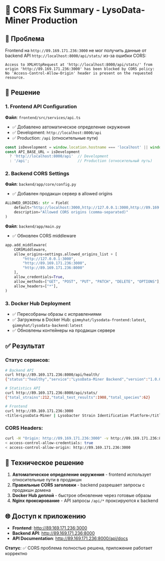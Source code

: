 # 🚀 CORS Fix Summary - LysoData-Miner Production

## 🔴 Проблема
Frontend на `http://89.169.171.236:3000` не мог получить данные от backend API `http://localhost:8000/api/stats/` из-за ошибки CORS:
```
Access to XMLHttpRequest at 'http://localhost:8000/api/stats/' from origin 'http://89.169.171.236:3000' has been blocked by CORS policy: No 'Access-Control-Allow-Origin' header is present on the requested resource.
```

## 🔧 Решение

### 1. Frontend API Configuration
**Файл**: `frontend/src/services/api.ts`
- ✅ Добавлено автоматическое определение окружения
- ✅ Development: `http://localhost:8000/api`
- ✅ Production: `/api` (относительные пути)

```typescript
const isDevelopment = window.location.hostname === 'localhost' || window.location.hostname === '127.0.0.1';
const API_BASE_URL = isDevelopment 
  ? 'http://localhost:8000/api'  // Development
  : '/api';                      // Production (относительный путь)
```

### 2. Backend CORS Settings
**Файл**: `backend/app/core/config.py`
- ✅ Добавлен продакшн сервер в allowed origins
```python
ALLOWED_ORIGINS: str = Field(
    default="http://localhost:3000,http://127.0.0.1:3000,http://89.169.171.236:3000,http://89.169.171.236:8000",
    description="Allowed CORS origins (comma-separated)"
)
```

**Файл**: `backend/app/main.py`
- ✅ Обновлен CORS middleware
```python
app.add_middleware(
    CORSMiddleware,
    allow_origins=settings.allowed_origins_list + [
        "http://127.0.0.1:3000", 
        "http://89.169.171.236:3000",
        "http://89.169.171.236:8000"
    ],
    allow_credentials=True,
    allow_methods=["GET", "POST", "PUT", "PATCH", "DELETE", "OPTIONS"],
    allow_headers=["*"],
)
```

### 3. Docker Hub Deployment
- ✅ Пересобраны образы с исправлениями
- ✅ Загружены в Docker Hub: `gimmyhat/lysodata-frontend:latest`, `gimmyhat/lysodata-backend:latest`
- ✅ Обновлены контейнеры на продакшн сервере

## ✅ Результат

### Статус сервисов:
```bash
# Backend API
curl http://89.169.171.236:8000/api/health/
{"status":"healthy","service":"LysoData-Miner Backend","version":"1.0.0"}

# Statistics API
curl http://89.169.171.236:8000/api/stats/
{"total_strains":212,"total_test_results":1908,"total_species":62}

# Frontend
curl http://89.169.171.236:3000
<title>LysoData-Miner | Lysobacter Strain Identification Platform</title>
```

### CORS Headers:
```bash
curl -H "Origin: http://89.169.171.236:3000" -v http://89.169.171.236:8000/api/stats/
< access-control-allow-credentials: true
< access-control-allow-origin: http://89.169.171.236:3000
```

## 🎯 Техническое решение
1. **Автоматическое определение окружения** - frontend использует относительные пути в продакшн
2. **Правильные CORS заголовки** - backend разрешает запросы с продакшн домена
3. **Docker Hub деплой** - быстрое обновление через готовые образы
4. **Nginx проксирование** - API запросы `/api/*` проксируются к backend

## 🌐 Доступ к приложению
- **Frontend**: http://89.169.171.236:3000
- **Backend API**: http://89.169.171.236:8000
- **API Documentation**: http://89.169.171.236:8000/api/docs

**Статус**: ✅ CORS проблема полностью решена, приложение работает корректно 